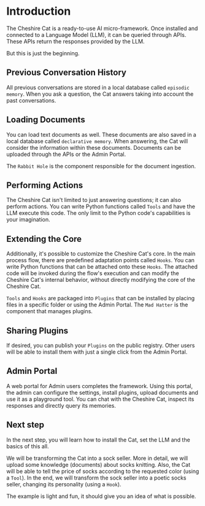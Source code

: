 # Introduction

The Cheshire Cat is a ready-to-use AI micro-framework.
Once installed and connected to a Language Model (LLM), it can be queried through APIs.
These APIs return the responses provided by the LLM.

But this is just the beginning.

## Previous Conversation History
All previous conversations are stored in a local database called `episodic memory`.
When you ask a question, the Cat answers taking into account the past conversations.

## Loading Documents
You can load text documents as well.
These documents are also saved in a local database called `declarative memory`.
When answering, the Cat will consider the information within these documents.
Documents can be uploaded through the APIs or the Admin Portal.

The `Rabbit Hole` is the component responsible for the document ingestion.

## Performing Actions
The Cheshire Cat isn't limited to just answering questions; it can also perform actions.
You can write Python functions called `Tools` and have the LLM execute this code.
The only limit to the Python code's capabilities is your imagination.

## Extending the Core
Additionally, it's possible to customize the Cheshire Cat's core.
In the main process flow, there are predefined adaptation points called `Hooks`.
You can write Python functions that can be attached onto these `Hooks`.
The attached code will be invoked during the flow's execution and can modify the Cheshire Cat's internal behavior,
without directly modifying the core of the Cheshire Cat.

`Tools` and `Hooks` are packaged into `Plugins` that can be installed by placing files in a specific folder or using the Admin Portal.
The `Mad Hatter` is the component that manages plugins.

## Sharing Plugins
If desired, you can publish your `Plugins` on the public registry.
Other users will be able to install them with just a single click from the Admin Portal.

## Admin Portal
A web portal for Admin users completes the framework.
Using this portal, the admin can configure the settings,
install plugins, upload documents and use it as a playground tool.
You can chat with the Cheshire Cat, inspect its responses and directly query its memories.

## Next step
In the next step, you will learn how to install the Cat, set the LLM and the basics of this all.

We will be transforming the Cat into a sock seller.
More in detail, we will upload some knowledge (documents) about socks knitting.
Also, the Cat will be able to tell the price of socks according to the requested color (using a `Tool`).
In the end, we will transform the sock seller into a poetic socks seller, changing its personality (using a `Hook`). 

The example is light and fun, it should give you an idea of what is possible.